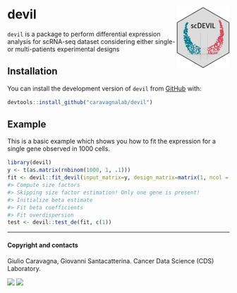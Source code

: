 
<!-- README.md is generated from README.Rmd. Please edit that file -->
<!-- Use devtools::build_readme() to update the files -->

# devil <a href="caravagnalab.github.io/rdevil"><img src="man/figures/logo.png" align="right" height="139" alt="devil website" /></a>

<!-- badges: start -->
<!-- badges: end -->

`devil` is a package to perform differential expression analysis for
scRNA-seq dataset considering either single- or multi-patients
experimental designs

## Installation

You can install the development version of `devil` from
[GitHub](https://github.com/) with:

``` r
devtools::install_github("caravagnalab/devil")
```

## Example

This is a basic example which shows you how to fit the expression for a
single gene observed in 1000 cells.

``` r
library(devil)
y <- t(as.matrix(rnbinom(1000, 1, .1)))
fit <- devil::fit_devil(input_matrix=y, design_matrix=matrix(1, ncol = 1, nrow = 1000), verbose=T, size_factors=T, overdispersion = T)
#> Compute size factors
#> Skipping size factor estimation! Only one gene is present!
#> Initialize beta estimate
#> Fit beta coefficients
#> Fit overdispersion
test <- devil::test_de(fit, c(1))
```

------------------------------------------------------------------------

#### Copyright and contacts

Giulio Caravagna, Giovanni Santacatterina. Cancer Data Science (CDS)
Laboratory.

[![](https://img.shields.io/badge/CDS%20Lab%20Github-caravagnalab-seagreen.svg)](https://github.com/caravagnalab/)
[![](https://img.shields.io/badge/CDS%20Lab%20webpage-https://www.caravagnalab.org/-red.svg)](https://www.caravagnalab.org/)
